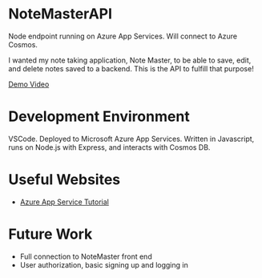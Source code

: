 # NoteMasterAPI
Node endpoint running on Azure App Services. Will connect to Azure Cosmos.

I wanted my note taking application, Note Master, to be able to save, edit, and delete notes saved to a backend. This is the API to fulfill that purpose!

[Demo Video](https://youtu.be/o7QPO3cH7es)

# Development Environment

VSCode. Deployed to Microsoft Azure App Services. Written in Javascript, runs on Node.js with Express, and interacts with Cosmos DB.

# Useful Websites

- [Azure App Service Tutorial](https://www.youtube.com/watch?v=P4vt-OmUM8E&t=11s)

# Future Work

- Full connection to NoteMaster front end
- User authorization, basic signing up and logging in
